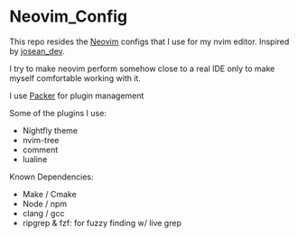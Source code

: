 # Neovim_Config

This repo resides the [Neovim](https://neovim.io/) configs that I use for my nvim editor. Inspired by [josean_dev](https://github.com/josean-dev/dev-environment-files).

I try to make neovim perform somehow close to a real IDE only to make myself comfortable working with it.

I use [Packer](https://github.com/wbthomason/packer.nvim) for plugin management

Some of the plugins I use:
- Nightfly theme
- nvim-tree
- comment
- lualine

Known Dependencies:
- Make / Cmake
- Node / npm
- clang / gcc
- ripgrep & fzf: for fuzzy finding w/  live grep
